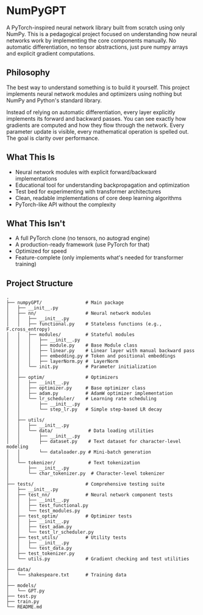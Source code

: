 # NumPyGPT

A PyTorch-inspired neural network library built from scratch using only NumPy. This is a pedagogical project focused on understanding how neural networks work by implementing the core components manually. No automatic differentiation, no tensor abstractions, just pure numpy arrays and explicit gradient computations.

## Philosophy

The best way to understand something is to build it yourself. This project implements neural network modules and optimizers using nothing but NumPy and Python's standard library.

Instead of relying on automatic differentiation, every layer explicitly implements its forward and backward passes. You can see exactly how gradients are computed and how they flow through the network. Every parameter update is visible, every mathematical operation is spelled out. The goal is clarity over performance.

## What This Is

- Neural network modules with explicit forward/backward implementations
- Educational tool for understanding backpropagation and optimization
- Test bed for experimenting with transformer architectures
- Clean, readable implementations of core deep learning algorithms
- PyTorch-like API without the complexity

## What This Isn't

- A full PyTorch clone (no tensors, no autograd engine)
- A production-ready framework (use PyTorch for that)
- Optimized for speed
- Feature-complete (only implements what's needed for transformer training)

## Project Structure

```
.
├── numpyGPT/                # Main package
│   ├── __init__.py
│   ├── nn/                  # Neural network modules
│   │   ├── __init__.py
│   │   ├── functional.py    # Stateless functions (e.g., F.cross_entropy)
│   │   ├── modules/         # Stateful modules
│   │   │   ├── __init__.py
│   │   │   ├── module.py    # Base Module class
│   │   │   ├── linear.py    # Linear layer with manual backward pass
│   │   │   ├── embedding.py # Token and positional embeddings
│   │   │   ├── layerNorm.py #  LayerNorm
│   │   └── init.py          # Parameter initialization
│   │
│   ├── optim/               # Optimizers
│   │   ├── __init__.py
│   │   ├── optimizer.py     # Base optimizer class
│   │   ├── adam.py          # AdamW optimizer implementation
│   │   └── lr_scheduler/    # Learning rate scheduling
│   │       ├── __init__.py
│   │       └── step_lr.py   # Simple step-based LR decay
│   │
│   ├── utils/
│   │   ├── __init__.py
│   │   └── data/             # Data loading utilities
│   │       ├── __init__.py
│   │       ├── dataset.py    # Text dataset for character-level modeling
│   │       └── dataloader.py # Mini-batch generation
│   │
│   └── tokenizer/            # Text tokenization
│       ├── __init__.py
│       └── char_tokenizer.py  # Character-level tokenizer
│
├── tests/                   # Comprehensive testing suite
│   ├── __init__.py
│   ├── test_nn/             # Neural network component tests
│   │   ├── __init__.py
│   │   ├── test_functional.py
│   │   └── test_modules.py
│   ├── test_optim/          # Optimizer tests
│   │   ├── __init__.py
│   │   ├── test_adam.py
│   │   └── test_lr_scheduler.py
│   ├── test_utils/          # Utility tests
│   │   ├── __init__.py
│   │   └── test_data.py
│   ├── test_tokenizer.py
│   └── utils.py             # Gradient checking and test utilities
│
├── data/
│   └── shakespeare.txt      # Training data
│
├── models/
│   └── GPT.py
├── test.py
├── train.py
└── README.md
```